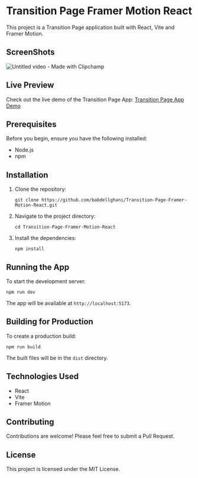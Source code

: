 # Transition Page Framer Motion React

This project is a Transition Page application built with React, Vite and Framer Motion.

## ScreenShots

![Untitled video - Made with Clipchamp](https://github.com/user-attachments/assets/5a411859-ae89-4985-80cd-30bc0fbcc531)


## Live Preview

Check out the live demo of the Transition Page App: [Transition Page App Demo](https://transition-page-with-framer-motion.vercel.app/)

## Prerequisites

Before you begin, ensure you have the following installed:
- Node.js
- npm

## Installation

1. Clone the repository:
   ```
   git clone https://github.com/babdellghani/Transition-Page-Framer-Motion-React.git
   ```

2. Navigate to the project directory:
   ```
   cd Transition-Page-Framer-Motion-React
   ```

3. Install the dependencies:
   ```
   npm install
   ```

## Running the App

To start the development server:

```
npm run dev
```

The app will be available at `http://localhost:5173`.

## Building for Production

To create a production build:

```
npm run build
```

The built files will be in the `dist` directory.

## Technologies Used

- React
- Vite
- Framer Motion

## Contributing

Contributions are welcome! Please feel free to submit a Pull Request.

## License

This project is licensed under the MIT License.
